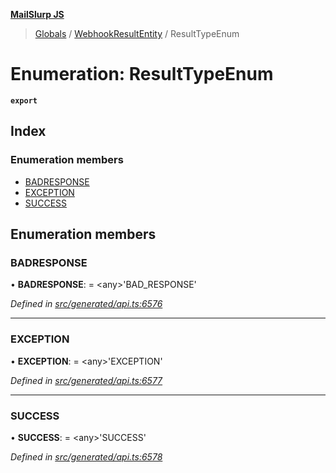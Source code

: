 **[MailSlurp JS](../README.md)**

> [Globals](../README.md) / [WebhookResultEntity](../modules/webhookresultentity.md) / ResultTypeEnum

# Enumeration: ResultTypeEnum

**`export`** 

## Index

### Enumeration members

* [BADRESPONSE](webhookresultentity.resulttypeenum.md#badresponse)
* [EXCEPTION](webhookresultentity.resulttypeenum.md#exception)
* [SUCCESS](webhookresultentity.resulttypeenum.md#success)

## Enumeration members

### BADRESPONSE

•  **BADRESPONSE**:  = \<any>'BAD\_RESPONSE'

*Defined in [src/generated/api.ts:6576](https://github.com/mailslurp/mailslurp-client/blob/2c659a7/src/generated/api.ts#L6576)*

___

### EXCEPTION

•  **EXCEPTION**:  = \<any>'EXCEPTION'

*Defined in [src/generated/api.ts:6577](https://github.com/mailslurp/mailslurp-client/blob/2c659a7/src/generated/api.ts#L6577)*

___

### SUCCESS

•  **SUCCESS**:  = \<any>'SUCCESS'

*Defined in [src/generated/api.ts:6578](https://github.com/mailslurp/mailslurp-client/blob/2c659a7/src/generated/api.ts#L6578)*
